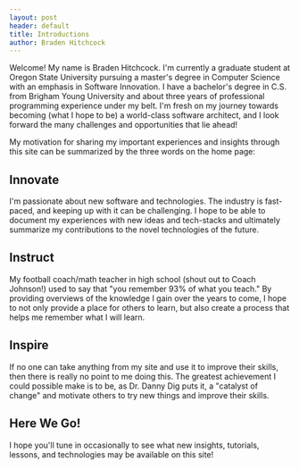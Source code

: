 ```yaml
---
layout: post
header: default
title: Introductions
author: Braden Hitchcock
---
```


Welcome! My name is Braden Hitchcock. I'm currently a graduate student at Oregon
State University pursuing a master's degree in Computer Science with an emphasis
in Software Innovation. I have a bachelor's degree in C.S. from Brigham Young
University and about three years of professional programming experience under my
belt. I'm fresh on my journey towards becoming (what I hope to be) a world-class
software architect, and I look forward the many challenges and opportunities
that lie ahead!

My motivation for sharing my important experiences and insights through this
site can be summarized by the three words on the home page:

## Innovate

I'm passionate about new software and technologies. The industry is fast-paced,
and keeping up with it can be challenging. I hope to be able to document my
experiences with new ideas and tech-stacks and ultimately summarize my
contributions to the novel technologies of the future.

## Instruct

My football coach/math teacher in high school (shout out to Coach Johnson!) used
to say that "you remember 93% of what you teach." By providing overviews of the
knowledge I gain over the years to come, I hope to not only provide a place for
others to learn, but also create a process that helps me remember what I will
learn.

## Inspire

If no one can take anything from my site and use it to improve their skills,
then there is really no point to me doing this. The greatest achievement I could
possible make is to be, as Dr. Danny Dig puts it, a "catalyst of change" and
motivate others to try new things and improve their skills.

## Here We Go!

I hope you'll tune in occasionally to see what new insights, tutorials, lessons,
and technologies may be available on this site!
